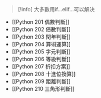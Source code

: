 >[!info]
>大多數用if...elif...可以解決
- [[Python 201 偶數判斷]]
- [[Python 202 倍數判斷]]
- [[Python 203 閏年判斷]]
- [[Python 204 算術運算]]
- [[Python 205 字元判斷]]
- [[Python 206 等級判斷]]
- [[Python 207 折扣方案]]
- [[Python 208 十進位換算]]
- [[Python 209 距離判斷]]
- [[Python 210 三角形判斷]]